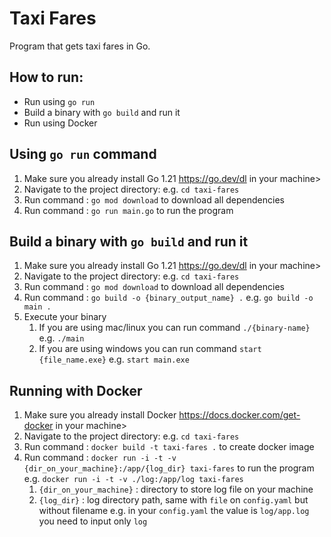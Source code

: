 # Taxi Fares

Program that gets taxi fares in Go.

## How to run:

- Run using `go run`
- Build a binary with `go build` and run it 
- Run using Docker

## Using `go run` command

1. Make sure you already install Go 1.21 <https://go.dev/dl> in your machine>
2. Navigate to the project directory: e.g. `cd taxi-fares`
3. Run command : `go mod download` to download all dependencies
4. Run command : `go run main.go` to run the program

## Build a binary with `go build` and run it

1. Make sure you already install Go 1.21 <https://go.dev/dl> in your machine>
2. Navigate to the project directory: e.g. `cd taxi-fares`
3. Run command : `go mod download` to download all dependencies
4. Run command : `go build -o {binary_output_name} .` e.g. `go build -o main .`
5. Execute your binary 
   1. If you are using mac/linux you can run command `./{binary-name}` e.g. `./main`
   2. If you are using windows you can run command `start {file_name.exe}` e.g. `start main.exe`

## Running with Docker

1. Make sure you already install Docker <https://docs.docker.com/get-docker> in your machine>
2. Navigate to the project directory: e.g. `cd taxi-fares`
3. Run command : `docker build -t taxi-fares .` to create docker image
4. Run command : `docker run -i -t -v {dir_on_your_machine}:/app/{log_dir} taxi-fares` to run the program e.g. `docker run -i -t -v ./log:/app/log taxi-fares`
   1. `{dir_on_your_machine}` : directory to store log file on your machine
   2. `{log_dir}` : log directory path, same with `file` on `config.yaml` but without filename e.g. in your `config.yaml` the value is `log/app.log` you need to input only `log` 

